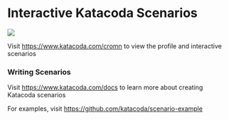 # Interactive Katacoda Scenarios

[![](http://shields.katacoda.com/katacoda/cromn/count.svg)](https://www.katacoda.com/cromn "Get your profile on Katacoda.com")

Visit https://www.katacoda.com/cromn to view the profile and interactive scenarios

### Writing Scenarios
Visit https://www.katacoda.com/docs to learn more about creating Katacoda scenarios

For examples, visit https://github.com/katacoda/scenario-example
